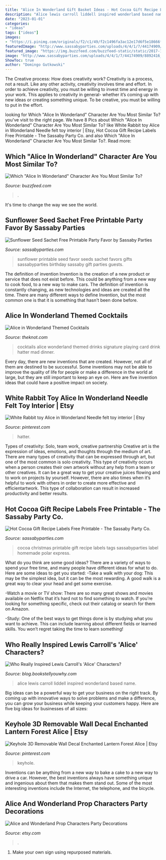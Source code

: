 ```yaml
---
title: "Alice In Wonderland Gift Basket Ideas - Hot Cocoa Gift Recipe Labels Free Printable"
description: "Alice lewis carroll liddell inspired wonderland based name"
date: "2023-01-01"
categories:
- "ideas"
tags: ["ideas"]
images:
- "https://i.pinimg.com/originals/f2/c1/49/f2c1496fa3ac12e17d6f5e18666fa002.jpg"
featuredImage: "http://www.sassabyparties.com/uploads/4/4/1/7/44174909/8892416_orig.jpg"
featured_image: "https://img.buzzfeed.com/buzzfeed-static/static/2017-11/2/16/tmp/buzzfeed-prod-fastlane-03/2715eabc02577eb1ba96e867a4f17c90-7.jpg?crop=625:327;0,0%26downsize=1250:*"
image: "http://www.sassabyparties.com/uploads/4/4/1/7/44174909/8892416_orig.jpg"
ShowToc: true
author: "Domingo Gutkowski"
---
```



The Creative process: How does creativity work?
Creativity is a process, not a result. Like any other activity, creativity involves time and effort. In order to achieve creativity, you must be willing to invest time and energy in your work. This applies to creativity in general- whether it’s coming up with new ideas or creating something unique. To be creative, you must be willing to put in the effort.

	

		
looking for Which &quot;Alice In Wonderland&quot; Character Are You Most Similar To? you've visit to the right page. We have 8 Pics about Which &quot;Alice In Wonderland&quot; Character Are You Most Similar To? like White Rabbit toy Alice in Wonderland Needle felt toy interior | Etsy, Hot Cocoa Gift Recipe Labels Free Printable - The Sassaby Party Co. and also Which &quot;Alice In Wonderland&quot; Character Are You Most Similar To?. Read more:
		
    
## Which &quot;Alice In Wonderland&quot; Character Are You Most Similar To?

<img loading=lazy src="https://img.buzzfeed.com/buzzfeed-static/static/2017-11/2/16/tmp/buzzfeed-prod-fastlane-03/2715eabc02577eb1ba96e867a4f17c90-7.jpg?crop=625:327;0,0%26downsize=1250:*" onerror="this.onerror=null;this.src='https://tse2.mm.bing.net/th?id=OIP.rWZzvF-iMNnc25wAuInVPgHaD3&amp;pid=15.1';" alt="Which &quot;Alice In Wonderland&quot; Character Are You Most Similar To?">

_Source: buzzfeed.com_

>. 

	

It's time to change the way we see the world.

    
## Sunflower Seed Sachet Free Printable Party Favor By Sassaby Parties

<img loading=lazy src="http://www.sassabyparties.com/uploads/4/4/1/7/44174909/910336.jpg?571" onerror="this.onerror=null;this.src='https://tse2.mm.bing.net/th?id=OIP.YzobVcMf7lSuFZAS504qTgHaKE&amp;pid=15.1';" alt="Sunflower Seed Sachet Free Printable Party Favor by Sassaby Parties">

_Source: sassabyparties.com_

>sunflower printable seed favor seeds sachet favors gifts sassabyparties birthday sassaby gift parties guests. 

	

The definition of invention
Invention is the creation of a new product or service that does not exist before. This could be anything from a new way to cook food, to a new way to make cars. The definition of invention is constantly changing, as new technologies and ideas are created all the time. There are many different ways to define Invention, but the most common one is that it is something that hasn't been done before.

    
## Alice In Wonderland Themed Cocktails

<img loading=lazy src="https://media-api.xogrp.com/images/cac03b92-0484-11e5-be0a-22000aa61a3e~rs_729.h" onerror="this.onerror=null;this.src='https://tse2.mm.bing.net/th?id=OIP.SbU7VpGpmMJRvbn3VQLCVAHaLG&amp;pid=15.1';" alt="Alice in Wonderland Themed Cocktails">

_Source: theknot.com_

>cocktails alice wonderland themed drinks signature playing card drink hatter mad dinner. 

	

Every day, there are new inventions that are created. However, not all of them are destined to be successful. Some inventions may not be able to improve the quality of life for people or make a difference in the world at large, but they are still important to keep an eye on. Here are five invention ideas that could have a positive impact on society.

    
## White Rabbit Toy Alice In Wonderland Needle Felt Toy Interior | Etsy

<img loading=lazy src="https://i.pinimg.com/originals/f2/c1/49/f2c1496fa3ac12e17d6f5e18666fa002.jpg" onerror="this.onerror=null;this.src='https://tse2.mm.bing.net/th?id=OIP.V3vg4_yukeSG3282piOzSQHaJ4&amp;pid=15.1';" alt="White Rabbit toy Alice in Wonderland Needle felt toy interior | Etsy">

_Source: pinterest.com_

>hatter. 

	

Types of creativity: Solo, team work, creative partnership
Creative art is the expression of ideas, emotions, and thoughts through the medium of art. There are many types of creativity that can be expressed through art, but one of the most common is solo creativity. This type of creativity occurs when a person creates their own artwork without any help from a team or other creatives. It can be a great way to get your creative juices flowing and to work on projects by yourself. However, there are also times when it’s helpful to work with others in order to create more effective and efficientartwork. This type of collaboration can result in increased productivity and better results.

    
## Hot Cocoa Gift Recipe Labels Free Printable - The Sassaby Party Co.

<img loading=lazy src="http://www.sassabyparties.com/uploads/4/4/1/7/44174909/8892416_orig.jpg" onerror="this.onerror=null;this.src='https://tse4.mm.bing.net/th?id=OIP.dc3tsm9MOyuodn10mRu-CwHaLL&amp;pid=15.1';" alt="Hot Cocoa Gift Recipe Labels Free Printable - The Sassaby Party Co.">

_Source: sassabyparties.com_

>cocoa christmas printable gift recipe labels tags sassabyparties label homemade polar express. 

	

What do you think are some good ideas?
There are a variety of ways to spend your free time, and many people have different ideas for what to do. Here are some ideas to get you started: 
-Take a walk with your dog: This may be the simplest idea, but it can be the most rewarding. A good walk is a great way to clear your head and get some exercise. 

-Watch a movie or TV show: There are so many great shows and movies available on Netflix that it’s hard not to find something to watch. If you’re looking for something specific, check out their catalog or search for them on Amazon. 

-Study: One of the best ways to get things done is by studying what you want to achieve. This can include learning about different fields or learned skills. You won’t regret taking the time to learn something!

    
## Who Really Inspired Lewis Carroll&#039;s &#039;Alice&#039; Characters?

<img loading=lazy src="https://cdn2.hubspot.net/hub/237126/file-478485303-jpg/Alice_Liddell.jpg#keepProtocol" onerror="this.onerror=null;this.src='https://tse3.mm.bing.net/th?id=OIP.1dMliny2JxsZZQr1VErRBwHaKt&amp;pid=15.1';" alt="Who Really Inspired Lewis Carroll&#039;s &#039;Alice&#039; Characters?">

_Source: blog.bookstellyouwhy.com_

>alice lewis carroll liddell inspired wonderland based name. 

	

Big ideas can be a powerful way to get your business on the right track. By coming up with innovative ways to solve problems and make a difference, you can grow your business while keeping your customers happy. Here are five big ideas for businesses of all sizes: 

    
## Keyhole 3D Removable Wall Decal Enchanted Lantern Forest Alice | Etsy

<img loading=lazy src="https://i.pinimg.com/736x/20/67/fa/2067fa31ba6ae4c10358b6b40d0ba380.jpg" onerror="this.onerror=null;this.src='https://tse2.mm.bing.net/th?id=OIP.l35HBQ_WIxUri8hgUPYVrgHaND&amp;pid=15.1';" alt="Keyhole 3D Removable Wall Decal Enchanted Lantern Forest Alice | Etsy">

_Source: pinterest.com_

>keyhole. 

	

Inventions can be anything from a new way to bake a cake to a new way to drive a car. However, the best inventions always have something unique and ingenious about them that makes them stand out. Some of the most interesting inventions include the Internet, the telephone, and the bicycle.

    
## Alice And Wonderland Prop Characters Party Decorations

<img loading=lazy src="https://img0.etsystatic.com/000/0/5854033/il_fullxfull.207814272.jpg" onerror="this.onerror=null;this.src='https://tse4.mm.bing.net/th?id=OIP.etOOxvvig668d91Weu0NXQHaE8&amp;pid=15.1';" alt="Alice and Wonderland Prop Characters Party Decorations">

_Source: etsy.com_

>. 

	

1. Make your own sign using repurposed materials.

